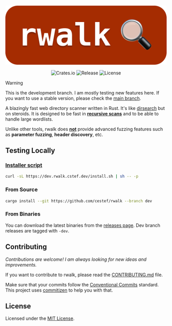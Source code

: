 <p align="center">
    <img src="assets/header.png" alt="rwalk" />
</p>

<p align="center">
    <a href="https://crates.io/crates/rwalk" style="text-decoration: none;"><img src="https://img.shields.io/github/actions/workflow/status/cestef/rwalk/release.yml?labelColor=%231e1e1e&color=%231e1e1e" alt="Crates.io" /></a> <a href="https://img.shields.io/github/v/release/cestef/rwalk?labelColor=%231e1e1e&color=%231e1e1e" style="text-decoration: none;"><img src="https://img.shields.io/github/v/release/cestef/rwalk?labelColor=%231e1e1e&color=%231e1e1e" alt="Release" /></a> <a href="LICENSE" style="text-decoration: none;"><img src="https://img.shields.io/github/license/cestef/rwalk?labelColor=%231e1e1e&color=%231e1e1e" alt="License" /></a>
</p>

> [!WARNING]
> This is the development branch. I am mostly testing new features here. If you want to use a stable version, please check the [main branch](https://github.com/cestef/rwalk/tree/main).

A blazingly fast web directory scanner written in Rust. It's like [dirsearch](https://github.com/maurosoria/dirsearch) but on steroids.
It is designed to be fast in [**recursive scans**](https://rwalk.cstef.dev/docs/modes) and to be able to handle large wordlists.

Unlike other tools, rwalk does **<u>not</u>** provide advanced fuzzing features such as **parameter fuzzing**, **header discovery**, etc.

## Testing Locally

### [Installer script](install.sh) 

```bash
curl -sL https://dev.rwalk.cstef.dev/install.sh | sh -- -p
```

### From Source

```bash
cargo install --git https://github.com/cestef/rwalk --branch dev
```

### From Binaries

You can download the latest binaries from the [releases page](https://github.com/cestef/rwalk/releases). Dev branch releases are tagged with `-dev`.

## Contributing

_Contributions are welcome! I am always looking for new ideas and improvements._

If you want to contribute to rwalk, please read the [CONTRIBUTING.md](CONTRIBUTING.md) file.

Make sure that your commits follow the [Conventional Commits](https://www.conventionalcommits.org/en/v1.0.0/) standard.
This project uses [commitizen](https://commitizen-tools.github.io/commitizen/) to help you with that.

## License

Licensed under the [MIT License](LICENSE).